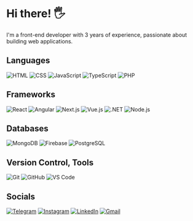 # Hi there! 🖐️

I'm a front-end developer with 3 years of experience, passionate about building web applications.

## Languages
![HTML](https://img.shields.io/badge/HTML-03449F.svg?logo=HTML5&style=for-the-badge&logoColor=E9D54D)
![CSS](https://img.shields.io/badge/CSS-03449F.svg?logo=CSS3&style=for-the-badge&logoColor=white)
![JavaScript](https://img.shields.io/badge/JavaScript-03449F.svg?logo=JavaScript&style=for-the-badge&logoColor=E9D54D)
![TypeScript](https://img.shields.io/badge/TypeScript-03449F.svg?logo=TypeScript&style=for-the-badge&logoColor=007ACC)
![PHP](https://img.shields.io/badge/PHP-03449F.svg?logo=PHP&style=for-the-badge&logoColor=ccc)

## Frameworks
![React](https://img.shields.io/badge/React-03449F.svg?logo=React&style=for-the-badge&logoColor=F8C52C)
![Angular](https://img.shields.io/badge/Angular-03449F.svg?logo=Angular&style=for-the-badge&logoColor=white)
![Next.js](https://img.shields.io/badge/Next.js-03449F.svg?logo=Next.js&style=for-the-badge&logoColor=black)
![Vue.js](https://img.shields.io/badge/Vue.js-03449F.svg?logo=vue.js&style=for-the-badge&logoColor=green)
![.NET](https://img.shields.io/badge/.NET-03449F.svg?logo=.net&style=for-the-badge&logoColor=E5D3FF)
![Node.js](https://img.shields.io/badge/Node.js-03449F.svg?logo=Node.js&style=for-the-badge&logoColor=white)


## Databases
![MongoDB](https://img.shields.io/badge/MongoDB-03449F.svg?logo=mongodb&style=for-the-badge&logoColor=white)
![Firebase](https://img.shields.io/badge/Firebase-03449F.svg?logo=firebase&style=for-the-badge)
![PostgreSQL](https://img.shields.io/badge/PostgreSQL-03449F.svg?logo=postgresql&style=for-the-badge&logoColor=white)

## Version Control, Tools
![Git](https://img.shields.io/badge/Git-03449F.svg?logo=git&style=for-the-badge&logoColor=white)
![GitHub](https://img.shields.io/badge/GitHub-03449F.svg?logo=github&style=for-the-badge&logoColor=white)
![VS Code](https://img.shields.io/badge/VS_Code-03449F.svg?logo=visual-studio-code&style=for-the-badge&logoColor=007ACC)

## Socials
[![Telegram](https://img.shields.io/badge/-Telegram-03449F?style=for-the-badge&logo=telegram&logoColor=27A0D9)](https://t.me/mnosov622)
[![Instagram](https://img.shields.io/badge/-Instagram-03449F?style=for-the-badge&logo=instagram&logoColor=B4068E)](https://www.instagram.com/max_n87)
[![LinkedIn](https://img.shields.io/badge/-LinkedIn-03449F?style=for-the-badge&logo=linkedin&logoColor=007BB6)](https://www.linkedin.com/in/maxim-nosov-828894220/)
[![Gmail](https://img.shields.io/badge/Gmail-03449F.svg?logo=Gmail&style=for-the-badge&logoColor=white)](mailto:mnosov622@gmail.com)
